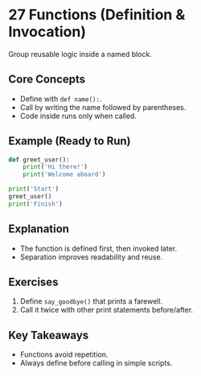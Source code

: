 # 27 Functions (Definition & Invocation)

Group reusable logic inside a named block.

## Core Concepts
- Define with `def name():`.
- Call by writing the name followed by parentheses.
- Code inside runs only when called.

## Example (Ready to Run)
```python
def greet_user():
    print('Hi there!')
    print('Welcome aboard')

print('Start')
greet_user()
print('Finish')
```

## Explanation
- The function is defined first, then invoked later.
- Separation improves readability and reuse.

## Exercises
1. Define `say_goodbye()` that prints a farewell.
2. Call it twice with other print statements before/after.

## Key Takeaways
- Functions avoid repetition.
- Always define before calling in simple scripts.
